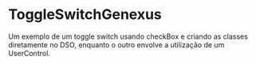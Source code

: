 # ToggleSwitchGenexus
Um exemplo de um toggle switch usando checkBox e criando as classes diretamente no DSO, enquanto o outro envolve a utilização de um UserControl.
